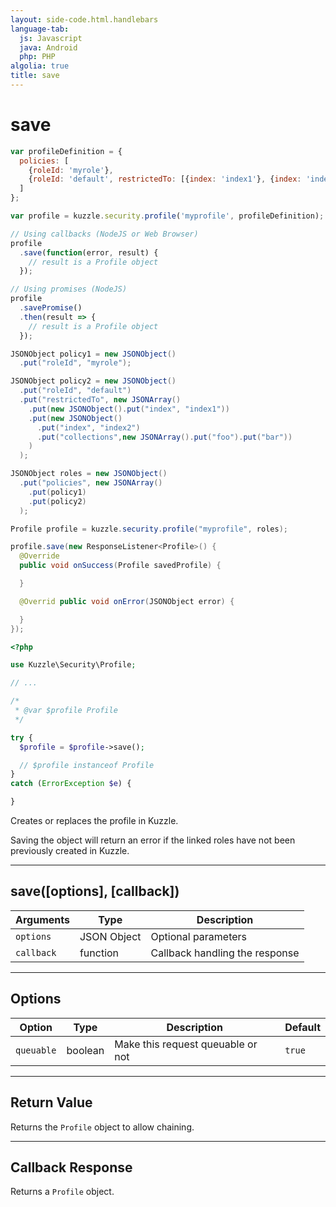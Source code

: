 ```yaml
---
layout: side-code.html.handlebars
language-tab:
  js: Javascript
  java: Android
  php: PHP
algolia: true
title: save
---
```


# save

```js
var profileDefinition = {
  policies: [
    {roleId: 'myrole'},
    {roleId: 'default', restrictedTo: [{index: 'index1'}, {index: 'index2', collections: ['foo', 'bar'] } ] }
  ]
};

var profile = kuzzle.security.profile('myprofile', profileDefinition);

// Using callbacks (NodeJS or Web Browser)
profile
  .save(function(error, result) {
    // result is a Profile object
  });

// Using promises (NodeJS)
profile
  .savePromise()
  .then(result => {
    // result is a Profile object
  });
```

```java
JSONObject policy1 = new JSONObject()
  .put("roleId", "myrole");

JSONObject policy2 = new JSONObject()
  .put("roleId", "default")
  .put("restrictedTo", new JSONArray()
    .put(new JSONObject().put("index", "index1"))
    .put(new JSONObject()
      .put("index", "index2")
      .put("collections",new JSONArray().put("foo").put("bar"))
    )
  );

JSONObject roles = new JSONObject()
  .put("policies", new JSONArray()
    .put(policy1)
    .put(policy2)
  );

Profile profile = kuzzle.security.profile("myprofile", roles);

profile.save(new ResponseListener<Profile>() {
  @Override
  public void onSuccess(Profile savedProfile) {

  }

  @Overrid public void onError(JSONObject error) {

  }
});
```

```php
<?php

use Kuzzle\Security\Profile;

// ...

/*
 * @var $profile Profile
 */

try {
  $profile = $profile->save();

  // $profile instanceof Profile
}
catch (ErrorException $e) {

}
```

Creates or replaces the profile in Kuzzle.

<aside class="warning">
Saving the object will return an error if the linked roles have not been previously created in Kuzzle.
</aside>

---

## save([options], [callback])

| Arguments | Type | Description |
|---------------|---------|----------------------------------------|
| ``options`` | JSON Object | Optional parameters |
| ``callback`` | function | Callback handling the response |

---

## Options

| Option | Type | Description | Default |
|---------------|---------|----------------------------------------|---------|
| ``queuable`` | boolean | Make this request queuable or not  | ``true`` |

---

## Return Value

Returns the `Profile` object to allow chaining.

---

## Callback Response

Returns a `Profile` object.
